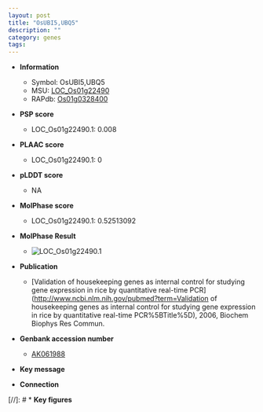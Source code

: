 ```yaml
---
layout: post
title: "OsUBI5,UBQ5"
description: ""
category: genes
tags: 
---
```


* **Information**  
    + Symbol: OsUBI5,UBQ5  
    + MSU: [LOC_Os01g22490](http://rice.plantbiology.msu.edu/cgi-bin/ORF_infopage.cgi?orf=LOC_Os01g22490)  
    + RAPdb: [Os01g0328400](http://rapdb.dna.affrc.go.jp/viewer/gbrowse_details/irgsp1?name=Os01g0328400)  

* **PSP score**  
    + LOC_Os01g22490.1: 0.008 

* **PLAAC score**  
    + LOC_Os01g22490.1: 0 

* **pLDDT score**
    + NA


* **MolPhase score**
    + LOC_Os01g22490.1: 0.52513092

* **MolPhase Result**
    + ![LOC_Os01g22490.1](https://304243504.github.io/Pictures/LOC_Os01g/LOC_Os01g22490.1.png)

* **Publication**  
    + [Validation of housekeeping genes as internal control for studying gene expression in rice by quantitative real-time PCR](http://www.ncbi.nlm.nih.gov/pubmed?term=Validation of housekeeping genes as internal control for studying gene expression in rice by quantitative real-time PCR%5BTitle%5D), 2006, Biochem Biophys Res Commun.

* **Genbank accession number**  
    + [AK061988](http://www.ncbi.nlm.nih.gov/nuccore/AK061988)

* **Key message**  

* **Connection**  

[//]: # * **Key figures**  


